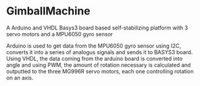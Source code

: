 # GimballMachine
A Arduino and VHDL Basys3 board based self-stabilizing platform with 3 servo motors and a MPU6050 gyro sensor

Arduino is used to get data from the MPU6050 gyro sensor using I2C, converts it into a series of analogus signals and sends it to BASYS3 board. Using VHDL, the data coming from the arduino board is converted into angle and using PWM, the amount of rotation necessary is calculated and outputted to the three MG996R servo motors, each one controlling rotation on an axis.
